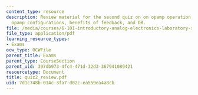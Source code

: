 ```yaml
---
content_type: resource
description: Review material for the second quiz on on opamp operation, general relations,
  opamp configurations, benefits of feedback, and DB.
file: /media/courses/6-101-introductory-analog-electronics-laboratory-spring-2007/7d1c748b014c3fa7d02cea559ea4a8cb_quiz2_review.pdf
file_type: application/pdf
learning_resource_types:
- Exams
ocw_type: OCWFile
parent_title: Exams
parent_type: CourseSection
parent_uid: 397db973-4fc4-471d-32d3-367941089421
resourcetype: Document
title: quiz2_review.pdf
uid: 7d1c748b-014c-3fa7-d02c-ea559ea4a8cb
---
```

